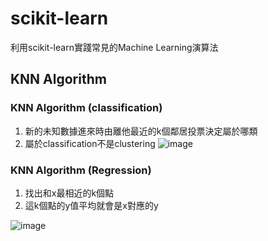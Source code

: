 # scikit-learn
利用scikit-learn實踐常見的Machine Learning演算法

## KNN Algorithm

### KNN Algorithm (classification)
1. 新的未知數據進來時由離他最近的k個鄰居投票決定屬於哪類
2. 屬於classification不是clustering
![image](https://user-images.githubusercontent.com/79447902/114180472-d1327b00-9972-11eb-8bf2-8b148094129c.png)

### KNN Algorithm (Regression)
1. 找出和x最相近的k個點
2. 這k個點的y值平均就會是x對應的y

![image](https://user-images.githubusercontent.com/79447902/114180585-f32bfd80-9972-11eb-8e07-2ab52029455c.png)
